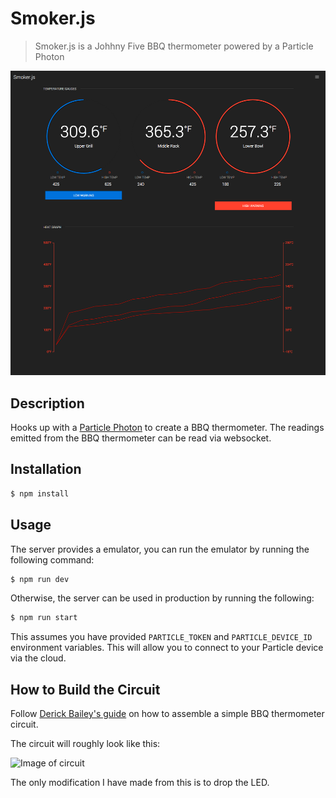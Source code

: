 # Smoker.js

> Smoker.js is a Johhny Five BBQ thermometer powered by a Particle Photon

![Alt text](/screenshot.png?raw=true "Smoker.js UI")

## Description

Hooks up with a [Particle Photon](https://store.particle.io/) to create a BBQ thermometer. The readings emitted from the BBQ thermometer can be read via websocket.

## Installation

```bash
$ npm install
```

## Usage

The server provides a emulator, you can run the emulator by running the following command:

```bash
$ npm run dev
```

Otherwise, the server can be used in production by running the following:

```bash
$ npm run start
```

This assumes you have provided `PARTICLE_TOKEN` and `PARTICLE_DEVICE_ID` environment variables. This will allow you to connect to your Particle device via the cloud.

## How to Build the Circuit

Follow [Derick Bailey's guide](https://www.safaribooksonline.com/blog/2013/07/25/an-arduino-powered-bbq-thermometer/) on how to assemble a simple BBQ thermometer circuit.

The circuit will roughly look like this:

![Image of circuit](http://blog.safaribooksonline.com/wp-content/uploads/2013/07/audio-input-jack-connection.jpg)

The only modification I have made from this is to drop the LED.

